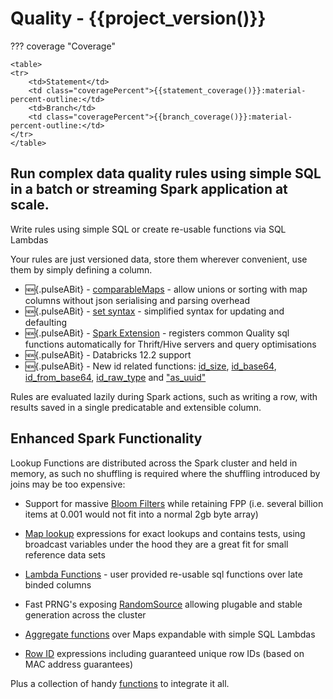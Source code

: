 # Quality - {{project_version()}}

??? coverage "Coverage"
    
    <table>
    <tr>
        <td>Statement</td>
        <td class="coveragePercent">{{statement_coverage()}}:material-percent-outline:</td>
        <td>Branch</td>
        <td class="coveragePercent">{{branch_coverage()}}:material-percent-outline:</td>
    </tr>
    </table>

## Run complex data quality rules using simple SQL in a batch or streaming Spark application at scale.

Write rules using simple SQL or create re-usable functions via SQL Lambdas 

Your rules are just versioned data, store them wherever convenient, use them by simply defining a column.

* :new:{.pulseABit} - [comparableMaps](sqlfunctions.md#comparablemaps) - allow unions or sorting with map columns without json serialising and parsing overhead
* :new:{.pulseABit} - [set syntax](advanced/ruleFolder.md#set) - simplified syntax for updating and defaulting
* :new:{.pulseABit} - [Spark Extension](getting_started/index.md#using-the-sql-functions-on-spark-thrift-hive-servers) - registers common Quality sql functions automatically for Thrift/Hive servers and query optimisations
* :new:{.pulseABit} - Databricks 12.2 support
* :new:{.pulseABit} - New id related functions: [id_size](sqlfunctions.md#id_size), [id_base64](sqlfunctions.md#id_base64), [id_from_base64](sqlfunctions.md#id_from_base64), [id_raw_type](sqlfunctions.md#id_raw_type) and ["as_uuid"](sqlfunctions.md#as_uuid)

Rules are evaluated lazily during Spark actions, such as writing a row, with results saved in a single predicatable and extensible column.

## Enhanced Spark Functionality

Lookup Functions are distributed across the Spark cluster and held in memory, as such no shuffling is required where the shuffling introduced by joins may be too expensive:

* Support for massive [Bloom Filters](advanced/blooms/) while retaining FPP (i.e. several billion items at 0.001 would not fit into a normal 2gb byte array)
* [Map lookup](advanced/mapFunctions/) expressions for exact lookups and contains tests, using broadcast variables under the hood they are a great fit for small reference data sets


* [Lambda Functions](advanced/userFunctions/) - user provided re-usable sql functions over late binded columns


* Fast PRNG's exposing [RandomSource](https://commons.apache.org/proper/commons-rng/commons-rng-simple/apidocs/org/apache/commons/rng/simple/RandomSource.html) allowing plugable and stable generation across the cluster


* [Aggregate functions](advanced/aggregations/) over Maps expandable with simple SQL Lambdas


* [Row ID](advanced/rowIdFunctions/) expressions including guaranteed unique row IDs (based on MAC address guarantees)


Plus a collection of handy [functions](sqlfunctions.md) to integrate it all.
